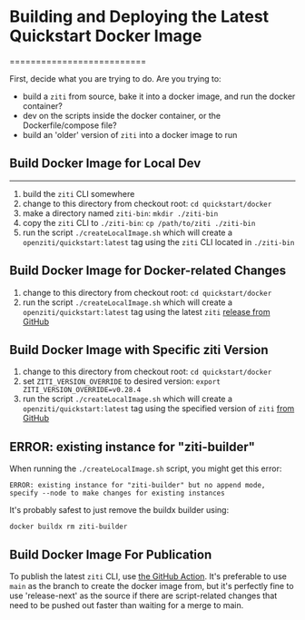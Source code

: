 # Building and Deploying the Latest Quickstart Docker Image
==========================

First, decide what you are trying to do. Are you trying to:

* build a `ziti` from source, bake it into a docker image, and run the docker container?
* dev on the scripts inside the docker container, or the Dockerfile/compose file?
* build an 'older' version of `ziti` into a docker image to run

## Build Docker Image for Local Dev
------------------
1. build the `ziti` CLI somewhere
1. change to this directory from checkout root: `cd quickstart/docker`
1. make a directory named `ziti-bin`: `mkdir ./ziti-bin` 
1. copy the `ziti` CLI to `./ziti-bin`: `cp /path/to/ziti ./ziti-bin`
1. run the script `./createLocalImage.sh` which will create a `openziti/quickstart:latest` tag
   using the `ziti` CLI located in `./ziti-bin`

## Build Docker Image for Docker-related Changes
1. change to this directory from checkout root: `cd quickstart/docker`
1. run the script `./createLocalImage.sh` which will create a `openziti/quickstart:latest` tag
   using the latest `ziti` [release from GitHub](https://github.com/openziti/ziti/releases/latest)

## Build Docker Image with Specific ziti Version
1. change to this directory from checkout root: `cd quickstart/docker`
1. set `ZITI_VERSION_OVERRIDE` to desired version: `export ZITI_VERSION_OVERRIDE=v0.28.4`
1. run the script `./createLocalImage.sh` which will create a `openziti/quickstart:latest` tag
   using the specified version of `ziti` [from GitHub](https://github.com/openziti/ziti/releases/tag/v0.28.4)

## ERROR: existing instance for "ziti-builder"
When running the `./createLocalImage.sh` script, you might get this error:
```
ERROR: existing instance for "ziti-builder" but no append mode, specify --node to make changes for existing instances
```
It's probably safest to just remove the buildx builder using:
```
docker buildx rm ziti-builder
```


## Build Docker Image For Publication
To publish the latest `ziti` CLI, use [the GitHub Action](https://github.com/openziti/ziti/actions/workflows/push-quickstart.yml).
It's preferable to use `main` as the branch to create the docker image from, but it's 
perfectly fine to use 'release-next' as the source if there are script-related changes that need
to be pushed out faster than waiting for a merge to main.
